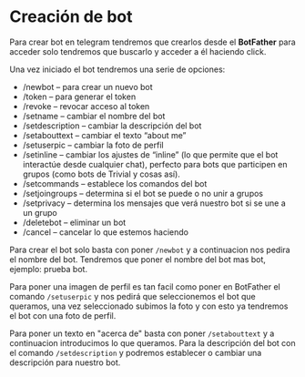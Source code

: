 # Creación de bot

Para crear bot en telegram tendremos que crearlos desde el **BotFather** para acceder solo tendremos que buscarlo y acceder a él haciendo click.

Una vez iniciado el bot tendremos una serie de opciones:


- /newbot – para crear un nuevo bot
- /token – para generar el token
- /revoke – revocar acceso al token
- /setname – cambiar el nombre del bot
- /setdescription – cambiar la descripción del bot
- /setabouttext – cambiar el texto “about me”
- /setuserpic – cambiar la foto de perfil
- /setinline – cambiar los ajustes de “inline” (lo que permite que el bot interactúe desde cualquier chat), perfecto para bots que participen en grupos (como bots de Trivial y cosas así).
- /setcommands – establece los comandos del bot
- /setjoingroups – determina si el bot se puede o no unir a grupos
- /setprivacy – determina los mensajes que verá nuestro bot si se une a un grupo
- /deletebot – eliminar un bot
- /cancel – cancelar lo que estemos haciendo

Para crear el bot solo basta con poner ``/newbot`` y a continuacion nos pedira el nombre del bot. Tendremos que poner el nombre del bot mas bot, ejemplo: prueba bot.

Para poner una imagen de perfil es tan facil como poner en BotFather el comando ``/setuserpic`` y nos pedirá que seleccionemos el bot que queramos, una vez seleccionado subimos la foto y con esto ya tendremos el bot con una foto de perfil.

Para poner un texto en "acerca de" basta con poner ``/setabouttext`` y a continuacion introducimos lo que queramos. Para la descripción del bot con el comando ``/setdescription`` y podremos establecer o cambiar una descripción para nuestro bot.

